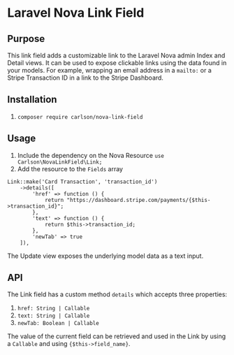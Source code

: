 # Laravel Nova Link Field

## Purpose

This link field adds a customizable link to the Laravel Nova admin Index and Detail views. It can be used to expose clickable links using the data found in your models. For example, wrapping an email address in a `mailto:` or a Stripe Transaction ID in a link to the Stripe Dashboard.

## Installation

1. `composer require carlson/nova-link-field`

## Usage

1. Include the dependency on the Nova Resource `use Carlson\NovaLinkField\Link;`
2. Add the resource to the `Fields` array
```
Link::make('Card Transaction', 'transaction_id')
    ->details([
        'href' => function () {
            return "https://dashboard.stripe.com/payments/{$this->transaction_id}";
        },
        'text' => function () {
            return $this->transaction_id;
        },
        'newTab' => true
    ]),
```

The Update view exposes the underlying model data as a text input.

## API

The Link field has a custom method `details` which accepts three properties:

1. `href: String | Callable`
2. `text: String | Callable`
3. `newTab: Boolean | Callable`

The value of the current field can be retrieved and used in the Link by using a `Callable` and using `{$this->field_name}`.